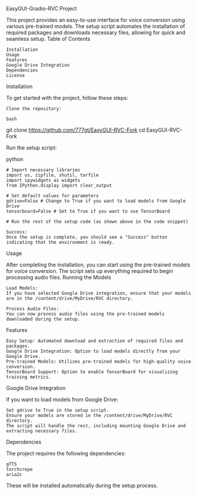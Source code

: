 EasyGUI-Gradio-RVC Project

This project provides an easy-to-use interface for voice conversion using various pre-trained models. The setup script automates the installation of required packages and downloads necessary files, allowing for quick and seamless setup.
Table of Contents

    Installation
    Usage
    Features
    Google Drive Integration
    Dependencies
    License

Installation

To get started with the project, follow these steps:

    Clone the repository:

    bash

git clone https://github.com/777gt/EasyGUI-RVC-Fork
cd EasyGUI-RVC-Fork

Run the setup script:

python

    # Import necessary libraries
    import os, zipfile, shutil, tarfile
    import ipywidgets as widgets
    from IPython.display import clear_output

    # Set default values for parameters
    gdrive=False # Change to True if you want to load models from Google Drive
    tensorboard=False # Set to True if you want to use TensorBoard

    # Run the rest of the setup code (as shown above in the code snippet)

    Success:
    Once the setup is complete, you should see a "Success" button indicating that the environment is ready.

Usage

After completing the installation, you can start using the pre-trained models for voice conversion. The script sets up everything required to begin processing audio files.
Running the Models

    Load Models:
    If you have selected Google Drive integration, ensure that your models are in the /content/drive/MyDrive/RVC directory.

    Process Audio Files:
    You can now process audio files using the pre-trained models downloaded during the setup.

Features

    Easy Setup: Automated download and extraction of required files and packages.
    Google Drive Integration: Option to load models directly from your Google Drive.
    Pre-trained Models: Utilizes pre-trained models for high-quality voice conversion.
    TensorBoard Support: Option to enable TensorBoard for visualizing training metrics.

Google Drive Integration

If you want to load models from Google Drive:

    Set gdrive to True in the setup script.
    Ensure your models are stored in the /content/drive/MyDrive/RVC directory.
    The script will handle the rest, including mounting Google Drive and extracting necessary files.

Dependencies

The project requires the following dependencies:

    gTTS
    torchcrepe
    aria2c
    

These will be installed automatically during the setup process.

